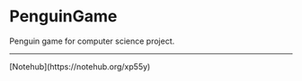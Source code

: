 # PenguinGame
Penguin game for computer science project.

<hr>
[Notehub](https://notehub.org/xp55y)

